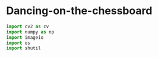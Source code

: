 # Dancing-on-the-chessboard
```python
import cv2 as cv
import numpy as np
import imageio
import os
import shutil
```
